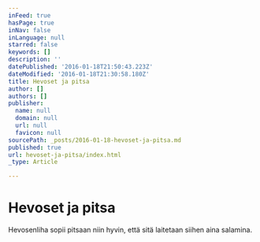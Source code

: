 ```yaml
---
inFeed: true
hasPage: true
inNav: false
inLanguage: null
starred: false
keywords: []
description: ''
datePublished: '2016-01-18T21:50:43.223Z'
dateModified: '2016-01-18T21:30:58.180Z'
title: Hevoset ja pitsa
author: []
authors: []
publisher:
  name: null
  domain: null
  url: null
  favicon: null
sourcePath: _posts/2016-01-18-hevoset-ja-pitsa.md
published: true
url: hevoset-ja-pitsa/index.html
_type: Article

---
```

# Hevoset ja pitsa

Hevosenliha sopii pitsaan niin hyvin, että sitä laitetaan siihen aina salamina.